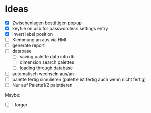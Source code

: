 # Ideas

- [x] Zwischenlagen bestätigen popup
- [x] keyfile on usb for passwordless settings entry
- [x] invert label position
- [ ] Klemmung an aus via HMI
- [ ] generate report
- [ ] database
  - [ ] saving palette data into db
  - [ ] dimension search palettes
  - [ ] loading through database
- [ ] automatisch wechseln aus/an
- [ ] palette fertig simulieren (palette ist fertig auch wenn nicht fertig)
- [ ] Nur auf Palette1/2 palettieren

Maybe:

- [ ] i forgor
